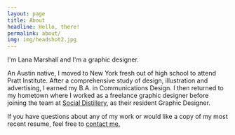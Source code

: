 ```yaml
---
layout: page
title: About
headline: Hello, there!
permalink: about/
img: img/headshot2.jpg
---
```


I'm Lana Marshall and I'm a graphic designer.

An Austin native, I moved to New York fresh out of high school to attend Pratt Institute. After a comprehensive study of design, illustration and advertising, I earned my B.A. in Communications Design. I then returned to my hometown where I worked as a freelance graphic designer before joining the team at <a href="http://socialdistillery.com/" target="_blank">Social Distillery</a>, as their resident Graphic Designer.

If you have questions about any of my work or would like a copy of my most recent resume, feel free to <a href="{{ site.url }}contact/">contact me.</a>